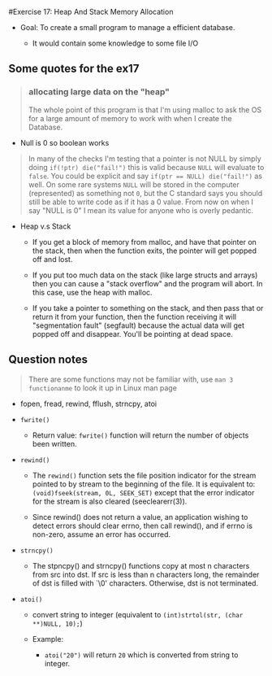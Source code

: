 #Exercise 17: Heap And Stack Memory Allocation

- Goal: To create a small program to manage a efficient database.

    - It would contain some knowledge to some file I/O

## Some quotes for the ex17

> ### allocating large data on the "heap"
> The whole point of this program is that I'm using malloc to ask the OS for a large amount of memory to work with when I create the Database.

- Null is 0 so boolean works
    
> In many of the checks I'm testing that a pointer is not NULL by simply doing `if(!ptr) die("fail!")` this is valid because `NULL` will evaluate to `false`. You could be explicit and say `if(ptr == NULL) die("fail!")` as well. On some rare systems `NULL` will be stored in the computer (represented) as something not `0`, but the C standard says you should still be able to write code as if it has a 0 value. From now on when I say "NULL is 0" I mean its value for anyone who is overly pedantic.


- Heap v.s Stack

    - If you get a block of memory from malloc, and have that pointer on the stack, then when the function exits, the pointer will get popped off and lost.
    
    - If you put too much data on the stack (like large structs and arrays) then you can cause a "stack overflow" and the program will abort. In this case, use the heap with malloc.
    
    - If you take a pointer to something on the stack, and then pass that or return it from your function, then the function receiving it will "segmentation fault" (segfault) because the actual data will get popped off and disappear. You'll be pointing at dead space.

## Question notes

> There are some functions may not be familiar with, 
> use `man 3 functionanme` to look it up in Linux man page

- fopen, fread, rewind, fflush, strncpy, atoi

- `fwrite()`
    
    - Return value:  `fwrite()` function will return the number of objects been written.


- `rewind()`

    - The `rewind()` function sets the file position indicator for the stream pointed to by stream to the beginning of the file.  It is equivalent to:`(void)fseek(stream, 0L, SEEK_SET)` except that the error indicator for the stream is also cleared (seeclearerr(3)).

    - Since rewind() does not return a value, an application wishing to detect errors should clear errno, then call rewind(), and if errno is non-zero, assume an error has occurred.

- `strncpy()`
    
    - The stpncpy() and strncpy() functions copy at most n characters from src
     into dst.  If src is less than n characters long, the remainder of dst is
     filled with `\0' characters.  Otherwise, dst is not terminated.

- `atoi()`

    - convert string to integer (equivalent to `(int)strtol(str, (char **)NULL, 10);`) 

    - Example: 
        - `atoi("20")` will return `20` which is converted from string to integer.


